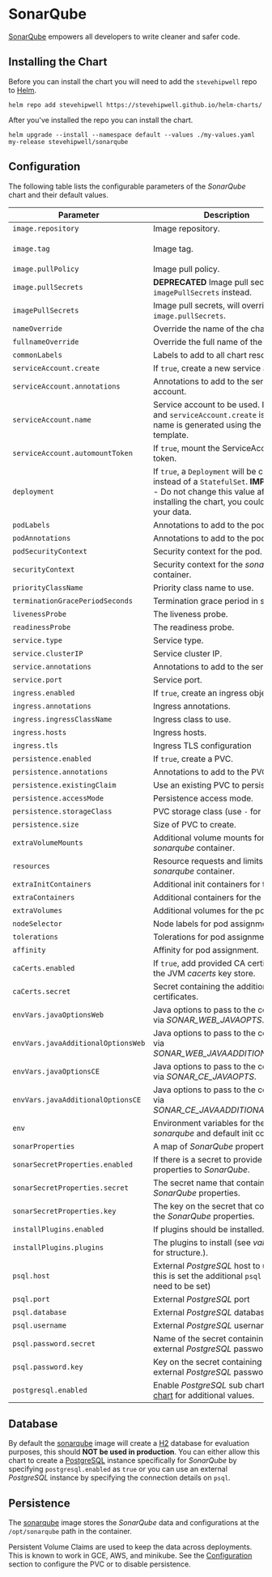 # SonarQube

[SonarQube](https://www.sonarqube.org/) empowers all developers to write cleaner and safer code.

## Installing the Chart

Before you can install the chart you will need to add the `stevehipwell` repo to [Helm](https://helm.sh/).

```shell
helm repo add stevehipwell https://stevehipwell.github.io/helm-charts/
```

After you've installed the repo you can install the chart.

```shell
helm upgrade --install --namespace default --values ./my-values.yaml my-release stevehipwell/sonarqube
```

## Configuration

The following table lists the configurable parameters of the _SonarQube_ chart and their default values.

| Parameter                          | Description                                                                                                                                                           | Default                             |
| ---------------------------------- | --------------------------------------------------------------------------------------------------------------------------------------------------------------------- | ----------------------------------- |
| `image.repository`                 | Image repository.                                                                                                                                                     | `sonarqube`                         |
| `image.tag`                        | Image tag.                                                                                                                                                            | `{{ .Chart.AppVersion }}-community` |
| `image.pullPolicy`                 | Image pull policy.                                                                                                                                                    | `IfNotPresent`                      |
| `image.pullSecrets`                | **DEPRECATED** Image pull secrets, use `imagePullSecrets` instead.                                                                                                    | `[]`                                |
| `imagePullSecrets`                 | Image pull secrets, will override `image.pullSecrets`.                                                                                                                | `[]`                                |
| `nameOverride`                     | Override the name of the chart.                                                                                                                                       | `nil`                               |
| `fullnameOverride`                 | Override the full name of the chart.                                                                                                                                  | `nil`                               |
| `commonLabels`                     | Labels to add to all chart resources.                                                                                                                                 | `{}`                                |
| `serviceAccount.create`            | If `true`, create a new service account.                                                                                                                              | `true`                              |
| `serviceAccount.annotations`       | Annotations to add to the service account.                                                                                                                            | `{}`                                |
| `serviceAccount.name`              | Service account to be used. If not set and `serviceAccount.create` is `true`, a name is generated using the full name template.                                       | `nil`                               |
| `serviceAccount.automountToken`    | If `true`, mount the ServiceAccount token.                                                                                                                            | `false`                             |
| `deployment`                       | If `true`, a `Deployment` will be created instead of a `StatefulSet`. **IMPORTANT** - Do not change this value after installing the chart, you could loose your data. | `true`                              |
| `podLabels`                        | Annotations to add to the pod.                                                                                                                                        | `{}`                                |
| `podAnnotations`                   | Annotations to add to the pod.                                                                                                                                        | `{}`                                |
| `podSecurityContext`               | Security context for the pod.                                                                                                                                         | `{ fsGroup: 1000 }`                 |
| `securityContext`                  | Security context for the _sonarqube_ container.                                                                                                                       | `{ runAsUser: 1000 }`               |
| `priorityClassName`                | Priority class name to use.                                                                                                                                           | `null`                              |
| `terminationGracePeriodSeconds`    | Termination grace period in seconds.                                                                                                                                  | `30`                                |
| `livenessProbe`                    | The liveness probe.                                                                                                                                                   | See _values.yaml_                   |
| `readinessProbe`                   | The readiness probe.                                                                                                                                                  | See _values.yaml_                   |
| `service.type`                     | Service type.                                                                                                                                                         | `ClusterIP`                         |
| `service.clusterIP`                | Service cluster IP.                                                                                                                                                   | `null`                              |
| `service.annotations`              | Annotations to add to the service.                                                                                                                                    | `{}`                                |
| `service.port`                     | Service port.                                                                                                                                                         | `9000`                              |
| `ingress.enabled`                  | If `true`, create an ingress object.                                                                                                                                  | `false`                             |
| `ingress.annotations`              | Ingress annotations.                                                                                                                                                  | `{}`                                |
| `ingress.ingressClassName`         | Ingress class to use.                                                                                                                                                 | `""`                                |
| `ingress.hosts`                    | Ingress hosts.                                                                                                                                                        | `[]`                                |
| `ingress.tls`                      | Ingress TLS configuration                                                                                                                                             | `[]`                                |
| `persistence.enabled`              | If `true`, create a PVC.                                                                                                                                              | `false`                             |
| `persistence.annotations`          | Annotations to add to the PVC.                                                                                                                                        | `{}`                                |
| `persistence.existingClaim`        | Use an existing PVC to persist data.                                                                                                                                  | `nil`                               |
| `persistence.accessMode`           | Persistence access mode.                                                                                                                                              | `ReadWriteOnce`                     |
| `persistence.storageClass`         | PVC storage class (use `-` for default).                                                                                                                              | `standard`                          |
| `persistence.size`                 | Size of PVC to create.                                                                                                                                                | `8Gi`                               |
| `extraVolumeMounts`                | Additional volume mounts for the _sonarqube_ container.                                                                                                               | `[]`                                |
| `resources`                        | Resource requests and limits for the _sonarqube_ container.                                                                                                           | `{}`                                |
| `extraInitContainers`              | Additional init containers for the pod.                                                                                                                               | `[]`                                |
| `extraContainers`                  | Additional containers for the pod.                                                                                                                                    | `[]`                                |
| `extraVolumes`                     | Additional volumes for the pod.                                                                                                                                       | `[]`                                |
| `nodeSelector`                     | Node labels for pod assignment.                                                                                                                                       | `{}`                                |
| `tolerations`                      | Tolerations for pod assignment.                                                                                                                                       | `[]`                                |
| `affinity`                         | Affinity for pod assignment.                                                                                                                                          | `{}`                                |
| `caCerts.enabled`                  | If `true`, add provided CA certificates to the JVM _cacerts_ key store.                                                                                               | `false`                             |
| `caCerts.secret`                   | Secret containing the additional CA certificates.                                                                                                                     | `nil`                               |
| `envVars.javaOptionsWeb`           | Java options to pass to the container via _SONAR_WEB_JAVAOPTS_.                                                                                                       | `""`                                |
| `envVars.javaAdditionalOptionsWeb` | Java options to pass to the container via _SONAR_WEB_JAVAADDITIONALOPTS_.                                                                                             | `""`                                |
| `envVars.javaOptionsCE`            | Java options to pass to the container via _SONAR_CE_JAVAOPTS_.                                                                                                        | `""`                                |
| `envVars.javaAdditionalOptionsCE`  | Java options to pass to the container via _SONAR_CE_JAVAADDITIONALOPTS_.                                                                                              | `""`                                |
| `env`                              | Environment variables for the _sonarqube_ and default init containers.                                                                                                | `[]`                                |
| `sonarProperties`                  | A map of _SonarQube_ properties.                                                                                                                                      | `{}`                                |
| `sonarSecretProperties.enabled`    | If there is a secret to provide properties to _SonarQube_.                                                                                                            | `false`                             |
| `sonarSecretProperties.secret`     | The secret name that contains the _SonarQube_ properties.                                                                                                             | `nil`                               |
| `sonarSecretProperties.key`        | The key on the secret that contains the _SonarQube_ properties.                                                                                                       | `nil`                               |
| `installPlugins.enabled`           | If plugins should be installed.                                                                                                                                       | `false`                             |
| `installPlugins.plugins`           | The plugins to install (see _values.yaml_ for structure.).                                                                                                            | `[]`                                |
| `psql.host`                        | External _PostgreSQL_ host to use (if this is set the additional `psql` values need to be set)                                                                        | `nil`                               |
| `psql.port`                        | External _PostgreSQL_ port                                                                                                                                            | `nil`                               |
| `psql.database`                    | External _PostgreSQL_ database                                                                                                                                        | `nil`                               |
| `psql.username`                    | External _PostgreSQL_ username                                                                                                                                        | `nil`                               |
| `psql.password.secret`             | Name of the secret containing the external _PostgreSQL_ password                                                                                                      | `nil`                               |
| `psql.password.key`                | Key on the secret containing the external _PostgreSQL_ password                                                                                                       | `nil`                               |
| `postgresql.enabled`               | Enable _PostgreSQL_ sub chart, see [chart](https://hub.helm.sh/charts/bitnami/postgresql/4.2.2) for additional values.                                                | `false`                             |

## Database

By default the [sonarqube](https://hub.docker.com/_/sonarqube/) image will create a [H2](https://www.h2database.com/html/main.html) database for evaluation purposes, this should **NOT be used in production**. You can either allow this chart to create a [PostgreSQL](https://hub.docker.com/_/postgres) instance specifically for _SonarQube_ by specifying `postgresql.enabled` as `true` or you can use an external _PostgreSQL_ instance by specifying the connection details on `psql`.

## Persistence

The [sonarqube](https://hub.docker.com/_/sonarqube/) image stores the _SonarQube_ data and configurations at the `/opt/sonarqube` path in the container.

Persistent Volume Claims are used to keep the data across deployments. This is known to work in GCE, AWS, and minikube.
See the [Configuration](#configuration) section to configure the PVC or to disable persistence.
